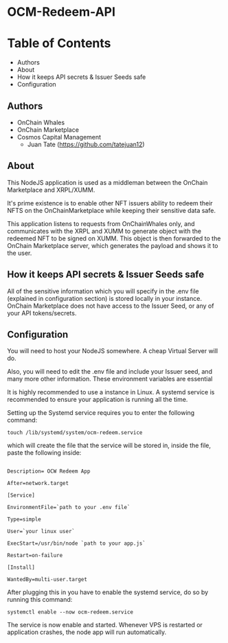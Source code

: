 # OCM-Redeem-API

# Table of Contents

- Authors
- About
- How it keeps API secrets & Issuer Seeds safe
- Configuration

## Authors

- OnChain Whales
- OnChain Marketplace
- Cosmos Capital Management
  - Juan Tate (https://github.com/tatejuan12)

## About

This NodeJS application is used as a middleman between the OnChain Marketplace and XRPL/XUMM.

It's prime existence is to enable other NFT issuers ability to redeem their NFTS on the OnChainMarketplace while keeping their sensitive data safe.

This application listens to requests from OnChainWhales only, and communicates with the XRPL and XUMM to generate object with the redeemed NFT to be signed on XUMM. This object is then forwarded to the OnChain Marketplace server, which generates the payload and shows it to the user.

## How it keeps API secrets & Issuer Seeds safe

All of the sensitive information which you will specify in the .env file (explained in configuration section) is stored locally in your instance. OnChain Marketplace does not have access to the Issuer Seed, or any of your API tokens/secrets.

## Configuration

You will need to host your NodeJS somewhere. A cheap Virtual Server will do.

Also, you will need to edit the .env file and include your Issuer seed, and many more other information. These environment variables are essential

It is highly recommended to use a instance in Linux. A systemd service is recommended to ensure your application is running all the time.

Setting up the Systemd service requires you to enter the following command:

`touch /lib/systemd/system/ocm-redeem.service`

which will create the file that the service will be stored in, inside the file, paste the following inside:

```[Unit]

Description= OCW Redeem App

After=network.target

[Service]

EnvironmentFile=`path to your .env file`

Type=simple

User=`your linux user`

ExecStart=/usr/bin/node `path to your app.js`

Restart=on-failure

[Install]

WantedBy=multi-user.target
```

After plugging this in you have to enable the systemd service, do so by running this command:

`systemctl enable --now ocm-redeem.service`

The service is now enable and started. Whenever VPS is restarted or application crashes, the node app will run automatically.
